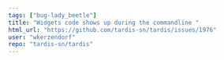 ```yaml
---
tags: ["bug-lady_beetle"]
title: "Widgets code shows up during the commandline "
html_url: "https://github.com/tardis-sn/tardis/issues/1976"
user: "wkerzendorf"
repo: "tardis-sn/tardis"
---
```


